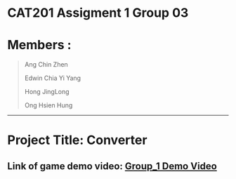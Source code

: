 # CAT201 Assigment 1 Group 03

# Members :
> Ang Chin Zhen
>
> Edwin Chia Yi Yang
> 
> Hong JingLong
>
> Ong Hsien Hung
> 
---


# Project Title: Converter

## Link of game demo video: [Group_1 Demo Video](https://youtu.be/wzFANjqGJAo)


